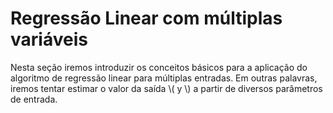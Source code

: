 # Regressão Linear com múltiplas variáveis

Nesta seção iremos introduzir os conceitos básicos para a aplicação do algoritmo de regressão linear
para múltiplas entradas. Em outras palavras, iremos tentar estimar o valor da saída \\( y \\) a partir de
diversos parâmetros de entrada.
